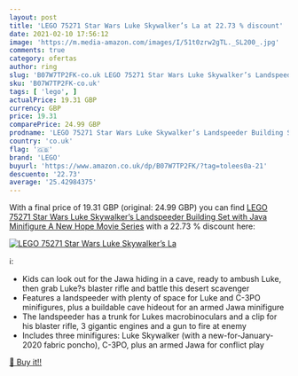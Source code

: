 ```yaml
---
layout: post
title: 'LEGO 75271 Star Wars Luke Skywalker’s La at 22.73 % discount'
date: 2021-02-10 17:56:12
image: 'https://m.media-amazon.com/images/I/51t0zrw2gTL._SL200_.jpg'
comments: true
category: ofertas
author: ring
slug: 'B07W7TP2FK-co.uk LEGO 75271 Star Wars Luke Skywalker’s Landspeeder...'
sku: 'B07W7TP2FK-co.uk'
tags: [ 'lego', ]
actualPrice: 19.31 GBP
currency: GBP
price: 19.31
comparePrice: 24.99 GBP
prodname: 'LEGO 75271 Star Wars Luke Skywalker’s Landspeeder Building Set with Java Minifigure  A New Hope Movie Series'
country: 'co.uk'
flag: '🇬🇧'
brand: 'LEGO'
buyurl: 'https://www.amazon.co.uk/dp/B07W7TP2FK/?tag=tolees0a-21'
descuento: '22.73'
average: '25.42984375'
---
```


With a final price of 19.31 GBP (original: 24.99 GBP) you can find [LEGO 75271 Star Wars Luke Skywalker’s Landspeeder Building Set with Java Minifigure  A New Hope Movie Series](https://www.amazon.co.uk/dp/B07W7TP2FK/?tag=tolees0a-21) with a  22.73 % discount here:

[![LEGO 75271 Star Wars Luke Skywalker’s La](https://m.media-amazon.com/images/I/51t0zrw2gTL._SL200_.jpg)](https://www.amazon.co.uk/dp/B07W7TP2FK/?tag=tolees0a-21)

ℹ️:

- Kids can look out for the Jawa hiding in a cave, ready to ambush Luke, then grab Luke?s blaster rifle and battle this desert scavenger
- Features a landspeeder with plenty of space for Luke and C-3PO minifigures, plus a buildable cave hideout for an armed Jawa minifigure
- The landspeeder has a trunk for Lukes macrobinoculars and a clip for his blaster rifle, 3 gigantic engines and a gun to fire at enemy
- Includes three minifigures: Luke Skywalker (with a new-for-January-2020 fabric poncho), C-3PO, plus an armed Jawa for conflict play

[🛒 Buy it!!](https://www.amazon.co.uk/dp/B07W7TP2FK/?tag=tolees0a-21)

